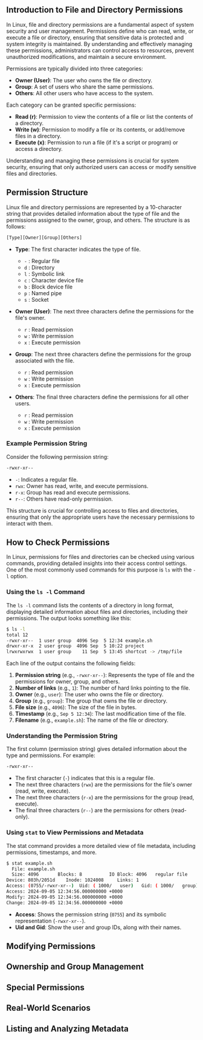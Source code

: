 ## Introduction to File and Directory Permissions

In Linux, file and directory permissions are a fundamental aspect of system security and user management. Permissions define who can read, write, or execute a file or directory, ensuring that sensitive data is protected and system integrity is maintained. By understanding and effectively managing these permissions, administrators can control access to resources, prevent unauthorized modifications, and maintain a secure environment.

Permissions are typically divided into three categories:

- **Owner (User)**: The user who owns the file or directory.
- **Group**: A set of users who share the same permissions.
- **Others**: All other users who have access to the system.

Each category can be granted specific permissions:

- **Read (r)**: Permission to view the contents of a file or list the contents of a directory.
- **Write (w)**: Permission to modify a file or its contents, or add/remove files in a directory.
- **Execute (x)**: Permission to run a file (if it's a script or program) or access a directory.

Understanding and managing these permissions is crucial for system security, ensuring that only authorized users can access or modify sensitive files and directories.

## Permission Structure

Linux file and directory permissions are represented by a 10-character string that provides detailed information about the type of file and the permissions assigned to the owner, group, and others. The structure is as follows:

```bash
[Type][Owner][Group][Others]
```

- **Type**: The first character indicates the type of file.
  - `-` : Regular file
  - `d` : Directory
  - `l` : Symbolic link
  - `c` : Character device file
  - `b` : Block device file
  - `p` : Named pipe
  - `s` : Socket

- **Owner (User)**: The next three characters define the permissions for the file's owner.
  - `r` : Read permission
  - `w` : Write permission
  - `x` : Execute permission

- **Group**: The next three characters define the permissions for the group associated with the file.
  - `r` : Read permission
  - `w` : Write permission
  - `x` : Execute permission

- **Others**: The final three characters define the permissions for all other users.
  - `r` : Read permission
  - `w` : Write permission
  - `x` : Execute permission

### Example Permission String

Consider the following permission string:

```bash
-rwxr-xr--
```

- `-`: Indicates a regular file.
- `rwx`: Owner has read, write, and execute permissions.
- `r-x`: Group has read and execute permissions.
- `r--`: Others have read-only permission.

This structure is crucial for controlling access to files and directories, ensuring that only the appropriate users have the necessary permissions to interact with them.


## How to Check Permissions

In Linux, permissions for files and directories can be checked using various commands, providing detailed insights into their access control settings. One of the most commonly used commands for this purpose is `ls` with the `-l` option.

### Using the `ls -l` Command

The `ls -l` command lists the contents of a directory in long format, displaying detailed information about files and directories, including their permissions. The output looks something like this:

```bash
$ ls -l
total 12
-rwxr-xr--  1 user group  4096 Sep  5 12:34 example.sh
drwxr-xr-x  2 user group  4096 Sep  5 10:22 project
lrwxrwxrwx  1 user group    11 Sep  5 13:45 shortcut -> /tmp/file
```

Each line of the output contains the following fields:

1. **Permission string** (e.g., `-rwxr-xr--`): Represents the type of file and the permissions for owner, group, and others.
2. **Number of links** (e.g., `1`): The number of hard links pointing to the file.
3. **Owner** (e.g., `user`): The user who owns the file or directory.
4. **Group** (e.g., `group`): The group that owns the file or directory.
5. **File size** (e.g., `4096`): The size of the file in bytes.
6. **Timestamp** (e.g., `Sep 5 12:34`): The last modification time of the file.
7. **Filename** (e.g., `example.sh`): The name of the file or directory.

### Understanding the Permission String

The first column (permission string) gives detailed information about the type and permissions. For example:

```bash
-rwxr-xr--
```

- The first character (`-`) indicates that this is a regular file.
- The next three characters (`rwx`) are the permissions for the file's owner (read, write, execute).
- The next three characters (`r-x`) are the permissions for the group (read, execute).
- The final three characters (`r--`) are the permissions for others (read-only).

### Using `stat` to View Permissions and Metadata

The stat command provides a more detailed view of file metadata, including permissions, timestamps, and more.

```bash
$ stat example.sh
  File: example.sh
  Size: 4096       Blocks: 8          IO Block: 4096   regular file
Device: 803h/2051d    Inode: 1024008     Links: 1
Access: (0755/-rwxr-xr--)  Uid: ( 1000/   user)   Gid: ( 1000/   group)
Access: 2024-09-05 12:34:56.000000000 +0000
Modify: 2024-09-05 12:34:56.000000000 +0000
Change: 2024-09-05 12:34:56.000000000 +0000
```

- **Access**: Shows the permission string (`0755`) and its symbolic representation (`-rwxr-xr--`).
- **Uid and Gid**: Show the user and group IDs, along with their names.

## Modifying Permissions

## Ownership and Group Management

## Special Permissions

## Real-World Scenarios

## Listing and Analyzing Metadata
